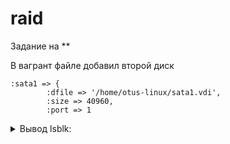 # raid
Задание на **

В вагрант файле добавил второй диск

	:sata1 => {
			:dfile => '/home/otus-linux/sata1.vdi',
			:size => 40960,
			:port => 1

<details> <summary>Вывод lsblk:</summary>
		NAME   MAJ:MIN RM SIZE RO TYPE MOUNTPOINT
		sda      8:0    0  40G  0 disk
		`-sda1   8:1    0  40G  0 part /
		sdb      8:16   0  40G  0 disk
</details>
